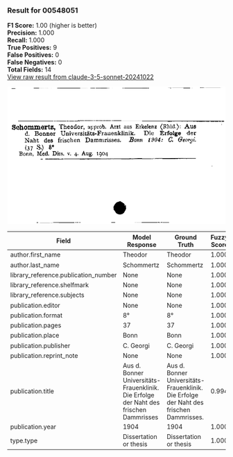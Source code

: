 ### Result for 00548051
**F1 Score:** 1.00 (higher is better)<br>**Precision:** 1.000<br>**Recall:** 1.000<br>**True Positives:** 9<br>**False Positives:** 0<br>**False Negatives:** 0<br>**Total Fields:** 14<br>[View raw result from claude-3-5-sonnet-20241022](https://github.com/RISE-UNIBAS/humanities_data_benchmark/blob/main/results/2025-09-02/T0143/request_T0143_00548051.json)

<img src="https://github.com/RISE-UNIBAS/humanities_data_benchmark/blob/main/benchmarks/zettelkatalog/images/00548051.jpg?raw=true" alt="00548051" width="600px">

| Field | Model Response | Ground Truth | Fuzzy Score | Match |
|-------|----------------|--------------|-------------|-------|
| author.first_name | Theodor | Theodor | 1.000 | ✅ |
| author.last_name | Schommertz | Schommertz | 1.000 | ✅ |
| library_reference.publication_number | None | None | 1.000 | ✅ |
| library_reference.shelfmark | None | None | 1.000 | ✅ |
| library_reference.subjects | None | None | 1.000 | ✅ |
| publication.editor | None | None | 1.000 | ✅ |
| publication.format | 8° | 8° | 1.000 | ✅ |
| publication.pages | 37 | 37 | 1.000 | ✅ |
| publication.place | Bonn | Bonn | 1.000 | ✅ |
| publication.publisher | C. Georgi | C. Georgi | 1.000 | ✅ |
| publication.reprint_note | None | None | 1.000 | ✅ |
| publication.title | Aus d. Bonner Universitäts-Frauenklinik. Die Erfolge der Naht des frischen Dammrisses | Aus d. Bonner Universitäts-Frauenklinik. Die Erfolge der Naht des frischen Dammrisses. | 0.994 | ✅ |
| publication.year | 1904 | 1904 | 1.000 | ✅ |
| type.type | Dissertation or thesis | Dissertation or thesis | 1.000 | ✅ |
